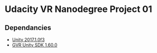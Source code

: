 Udacity VR Nanodegree Project 01
===================================

Dependancies
------------
- [Unity 2017.1.0f3](https://unity3d.com/get-unity/download/archive)
- [GVR Unity SDK 1.60.0](https://github.com/googlevr/gvr-unity-sdk/releases/tag/v1.60.0)
